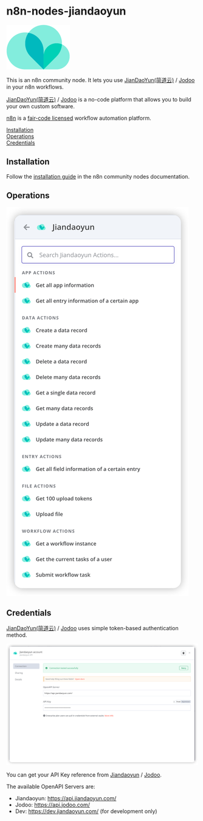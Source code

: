 # n8n-nodes-jiandaoyun

![](./nodes/Jiandaoyun/jiandaoyun.light.png)

This is an n8n community node. It lets you use [JianDaoYun(简道云)](https://www.jiandaoyun.com) / [Jodoo](https://www.jodoo.com) in your n8n workflows.

[JianDaoYun(简道云)](https://www.jiandaoyun.com) / [Jodoo](https://www.jodoo.com)  is a no-code platform that allows you to build your own custom software.

[n8n](https://n8n.io/) is a [fair-code licensed](https://docs.n8n.io/reference/license/) workflow automation platform.

[Installation](#installation)  
[Operations](#operations)  
[Credentials](#credentials)  <!-- delete if no auth needed -->

## Installation

Follow the [installation guide](https://docs.n8n.io/integrations/community-nodes/installation/) in the n8n community nodes documentation.

## Operations
![](./assets/1.png)

## Credentials

[JianDaoYun(简道云)](https://www.jiandaoyun.com) / [Jodoo](https://www.jodoo.com) uses simple token-based authentication method.

![](./assets/2.png)

You can get your API Key reference from [Jiandaoyun](https://hc.jiandaoyun.com/open/10992#22%E5%88%9B%E5%BB%BAapikey) / [Jodoo](https://help.jodoo.com/open/11261#authenticationmethod).

The available OpenAPI Servers are:
- Jiandaoyun: https://api.jiandaoyun.com/
- Jodoo: https://api.jodoo.com/
- Dev: https://dev.jiandaoyun.com/ (for development only)
